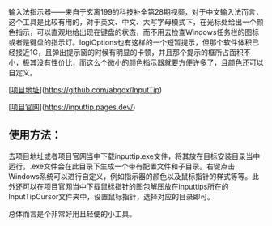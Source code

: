 输入法指示器——来自于玄离199的科技补全第28期视频，对于中文输入法而言，这个工具是比较有用的，对于英文、中文、大写字母模式下，在光标处给出一个颜色指示，可以直观地给出现在键盘的状态，而不用去检查Windows任务栏的图标或者是键盘的指示灯。logiOptions也有这样的一个短暂提示，但那个软件体积已经接近1G，且弹出提示窗的时候有明显的卡顿，并且那个提示的框所占面积不小，极其没有性价比，而这么个微小的颜色指示器就要方便许多了，且颜色还可以自定义。

[[项目地址](https://github.com/abgox/InputTip)](https://github.com/abgox/InputTip)

[[项目官网](https://inputtip.pages.dev/)](https://inputtip.pages.dev/)

## 使用方法：

去项目地址或者项目官网当中下载inputtip.exe文件，将其放在目标安装目录当中运行，.exe文件会在此目录下生成一个带有配置文件和子目录。右键点击Windows系统可以进行自定义，例如指示器的颜色以及鼠标指针的样式等等。此外还可以在项目官网当中下载鼠标指针的图包解压放在inputtips所在的InputTipCursor文件夹中，设置鼠标指针，选择对应的目录即可。

总体而言是个非常好用且轻便的小工具。